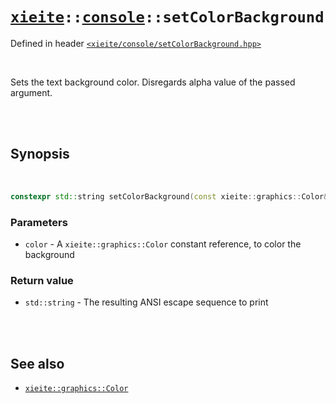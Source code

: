# [`xieite`](../../README.md)`::`[`console`](../../docs/console.md)`::setColorBackground`
Defined in header [`<xieite/console/setColorBackground.hpp>`](../../include/xieite/console/setColorBackground.hpp)

<br/>

Sets the text background color. Disregards alpha value of the passed argument.

<br/><br/>

## Synopsis

<br/>

```cpp
constexpr std::string setColorBackground(const xieite::graphics::Color& color) noexcept;
```
### Parameters
- `color` - A `xieite::graphics::Color` constant reference, to color the background
### Return value
- `std::string` - The resulting ANSI escape sequence to print

<br/><br/>

## See also
- [`xieite::graphics::Color`](../../docs/graphics/Color.md)
